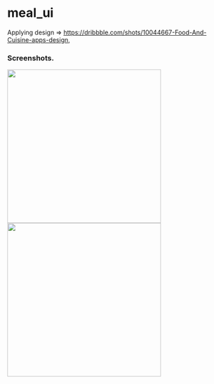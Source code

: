 # meal_ui

Applying design => https://dribbble.com/shots/10044667-Food-And-Cuisine-apps-design,

### Screenshots.

<img src="https://user-images.githubusercontent.com/85505451/169119205-a844b800-c32e-4e4f-af0c-b28c1d8046d1.png" width="350">  <img src="https://user-images.githubusercontent.com/85505451/169119213-c5713cea-9e88-42b0-ad31-4725087feaa0.png" width="350">

<!-- ![1](https://user-images.githubusercontent.com/85505451/169119205-a844b800-c32e-4e4f-af0c-b28c1d8046d1.png) -->
<!-- ![2](https://user-images.githubusercontent.com/85505451/169119213-c5713cea-9e88-42b0-ad31-4725087feaa0.png) -->
